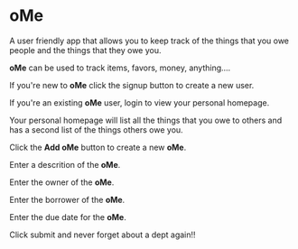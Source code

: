 # oMe

A user friendly app that allows you to keep track of the things that you owe people and the things that they owe you.

**oMe** can be used to track items, favors, money, anything....

If you're new to **oMe** click the signup button to create a new user.

If you're an existing **oMe** user, login to view your personal homepage.

Your personal homepage will list all the things that you owe to others and has a second list of the things others owe you.

Click the **Add oMe** button to create a new **oMe**.

Enter a descrition of the **oMe**.

Enter the owner of the **oMe**.

Enter the borrower of the **oMe**.

Enter the due date for the **oMe**.

Click submit and never forget about a dept again!!